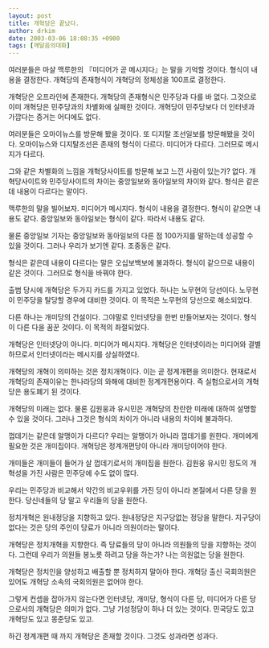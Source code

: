 ```yaml
---
layout: post
title: 개혁당은 끝났다.
author: drkim
date: 2003-03-06 18:08:35 +0900
tags: [깨달음의대화]
---
```

여러분들은 마샬 맥루한의 『미디어가 곧 메시지다』는 말을 기억할 것이다. 형식이 내용을 결정한다. 개혁당의 존재형식이 개혁당의 정체성을 100프로 결정한다.
  

  
개혁당은 오프라인에 존재한다. 개혁당의 존재형식은 민주당과 다를 바 없다. 그것으로 이미 개혁당은 민주당과의 차별화에 실패한 것이다. 개혁당이 민주당보다 더 인터넷과 가깝다는 증거는 어디에도 없다.
  

  
여러분들은 오마이뉴스를 방문해 봤을 것이다. 또 디지탈 조선일보를 방문해봤을 것이다. 오마이뉴스와 디지탈조선은 존재의 형식이 다르다. 미디어가 다르다. 그러므로 메시지가 다르다.
  

  
그와 같은 차별화의 느낌을 개혁당사이트를 방문해 보고 느낀 사람이 있는가? 없다. 개혁당사이트와 민주당사이트의 차이는 중앙일보와 동아일보의 차이와 같다. 형식은 같은데 내용이 다르다는 말이다.
  

  
맥루한의 말을 빌어보자. 미디어가 메시지다. 형식이 내용을 결정한다. 형식이 같으면 내용도 같다. 중앙일보와 동아일보는 형식이 같다. 따라서 내용도 같다.
  

  
물론 중앙일보 기자는 중앙일보와 동아일보의 다른 점 100가지를 말하는데 성공할 수 있을 것이다. 그러나 우리가 보기엔 같다. 조중동은 같다.
  

  
형식은 같은데 내용이 다르다는 말은 오십보백보에 불과하다. 형식이 같으므로 내용이 같은 것이다. 그러므로 형식을 바꿔야 한다.
  

  
출범 당시에 개혁당은 두가지 카드를 가지고 있었다. 하나는 노무현의 당선이다. 노무현이 민주당을 탈당할 경우에 대비한 것이다. 이 목적은 노무현의 당선으로 해소되었다.
  

  
다른 하나는 개미당의 건설이다. 그야말로 인터넷당을 한번 만들어보자는 것이다. 형식이 다른 다을 꿈꾼 것이다. 이 목적의 좌절되었다.
  

  
개혁당은 인터넷당이 아니다. 미디어가 메시지다. 개혁당은 인터넷이라는 미디어와 결별하므로서 인터넷이라는 메시지를 상실하였다.
  

  
개혁당의 개혁이 의미하는 것은 정치개혁이다. 이는 곧 정계개편을 의미한다. 현재로서 개혁당의 존재이유는 한나라당의 와해에 대비한 정계개편용이다. 즉 실험으로서의 개혁당은 용도폐기 된 것이다.
  

  
개혁당의 미래는 없다. 물론 김원웅과 유시민은 개혁당의 찬란한 미래에 대하여 설명할 수 있을 것이다. 그러나 그것은 형식의 차이가 아니라 내용의 차이에 불과하다.
  

  
껍데기는 같은데 알맹이가 다르다? 우리는 알맹이가 아니라 껍데기를 원한다. 개미에게 필요한 것은 개미집이다. 개혁당은 정계개편당이 아니라 개미당이어야 한다.
  

  
개미들은 개미들이 들어가 살 껍데기로서의 개미집을 원한다. 김원웅 유시민 정도의 개혁성을 가진 사람은 민주당에 수도 없이 많다.
  

  
우리는 민주당과 비교해서 약간의 비교우위를 가진 당이 아니라 본질에서 다른 당을 원한다. 당신네들의 당 말고 우리들의 당을 원한다.
  

  
정치개혁은 원내정당을 지향하고 있다. 원내정당은 지구당없는 정당을 말한다. 지구당이 없다는 것은 당의 주인이 당료가 아니라 의원이라는 말이다.
  

  
개혁당은 정치개혁을 지향한다. 즉 당료들의 당이 아니라 의원들의 당을 지향하는 것이다. 그런데 우리가 의원들 봉노릇 하려고 당을 하는가? 나는 의원없는 당을 원한다.
  

  
개혁당은 정치인을 양성하고 배출할 뿐 정치하지 말아야 한다. 개혁당 출신 국회의원은 있어도 개혁당 소속의 국회의원은 없어야 한다.
  

  
그렇게 컨셉을 잡아가지 않는다면 인터넷당, 개미당, 형식이 다른 당, 미디어가 다른 당으로서의 개혁당은 의미가 없다. 그냥 기성정당이 하나 더 있는 것이다. 민국당도 있고 개혁당도 있고 몽준당도 있고.
  

  
하긴 정계개편 때 까지 개혁당은 존재할 것이다. 그것도 성과라면 성과다.
